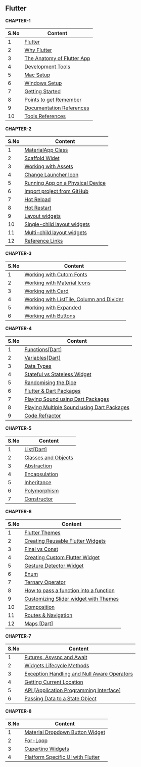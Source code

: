 ## Flutter

__CHAPTER-1__  

| S.No | Content |
| --------	 | ------------ |
| 1 | [Flutter](CHAPTER-1.md#flutter) | 
| 2 | [Why Flutter](CHAPTER-1.md#why-flutter) |    
| 3 | [The Anatomy of Flutter App](CHAPTER-1.md#the-anatomy-of-flutter-app) |  
| 4 | [Development Tools](CHAPTER-1.md#development-tools) |  
| 5 | [Mac Setup](CHAPTER-1.md#mac-setup) |
| 6 | [Windows Setup](CHAPTER-1.md#windows-setup) |
| 7 | [Getting Started](CHAPTER-1.md#getting-started) |   
| 8 | [Points to get Remember](CHAPTER-1.md#points-to-get-remember) | 
| 9 | [Documentation References](CHAPTER-1.md#documentation-references) |   
| 10 | [Tools References](CHAPTER-1.md#tools-references) |

 
__CHAPTER-2__  

| S.No | Content |
| --------	 | ------------ |
| 1 | [MaterialApp Class](CHAPTER-2.md#materialapp-class) |
| 2 | [Scaffold Widet](CHAPTER-2.md#scaffold-widet) |
| 3 | [Working with Assets](CHAPTER-2.md#working-with-assets) |
| 4 | [Change Launcher Icon](CHAPTER-2.md#change-launcher-icon) |
| 5 | [Running App on a Physical Device](CHAPTER-2.md#running-app-on-a-physical-device) |
| 6 | [Import project from GitHub](CHAPTER-2.md#import-project-from-github) |
| 7 | [Hot Reload](CHAPTER-2.md#hot-reload) |
| 8 | [Hot Restart](CHAPTER-2.md#hot-restart) |
| 9 | [Layout widgets](CHAPTER-2.md#layout-widgets) |
| 10 | [Single-child layout widgets](CHAPTER-2.md#single-child-layout-widgets) |
| 11 | [Multi-child layout widgets](CHAPTER-2.md#multi-child-layout-widgets) |
| 12 | [Reference Links](CHAPTER-2.md#reference-links) |

    
__CHAPTER-3__  

| S.No | Content |
| --------	 | ------------ |
| 1 | [Working with Cutom Fonts](CHAPTER-3.md#working-with-cutom-fonts) |
| 2 | [Working with Material Icons](CHAPTER-3.md#working-with-material-icons) |
| 3 | [Working with Card](CHAPTER-3.md#working-with-card) |
| 4 | [Working with ListTile, Column and Divider](CHAPTER-3.md#working-with-listtile-column-and-divider) |
| 5 | [Working with Expanded](CHAPTER-3.md#working-with-expanded) |
| 6 | [Working with Buttons](CHAPTER-3.md#working-with-buttons) |

    
__CHAPTER-4__

| S.No | Content |
| --------	 | ------------ |
| 1 | [Functions[Dart]](CHAPTER-4.md#functionsdart) |
| 2 | [Variables[Dart]](CHAPTER-4.md#variablesdart) |
| 3 | [Data Types](CHAPTER-4.md#data-types) |
| 4 | [Stateful vs Stateless Widget](CHAPTER-4.md#stateful-vs-stateless-widget) |
| 5 | [Randomising the Dice](CHAPTER-4.md#randomising-the-dice) |
| 6 | [Flutter & Dart Packages](CHAPTER-4.md#flutter--dart-packages) |
| 7 | [Playing Sound using Dart Packages](CHAPTER-4.md#playing-sound-using-dart-packages) |
| 8 | [Playing Multiple Sound using Dart Packages](CHAPTER-4.md#playing-multiple-sound-using-dart-packages) |
| 9 | [Code Refractor](CHAPTER-4.md#code-refractor) |

__CHAPTER-5__  

| S.No | Content |
| --------	 | ------------ |
| 1 | [List[Dart]](CHAPTER-5.md#listdart) | 
| 2 | [Classes and Objects](CHAPTER-5.md#classes-and-objects) |
| 3 | [Abstraction](CHAPTER-5.md#abstraction) |
| 4 | [Encapsulation](CHAPTER-5.md#encapsulation) |
| 5 | [Inheritance](CHAPTER-5.md#inheritance) |
| 6 | [Polymorphism](CHAPTER-5.md#polymorphism) |
| 7 | [Constructor](CHAPTER-5.md#constructor) |

__CHAPTER-6__  

| S.No | Content |
| --------	 | ------------ |
| 1 | [Flutter Themes](CHAPTER-6.md#futter-themes) | 
| 2 | [Creating Reusable Flutter Widgets](CHAPTER-6.md#creating-reusable-flutter-widgets) |    
| 3 | [Final vs Const](CHAPTER-6.md#final-vs-const) |  
| 4 | [Creating Custom Flutter Widget](CHAPTER-6.md#creating-custom-flutter-widget) |  
| 5 | [Gesture Detector Widget](CHAPTER-6.md#gesture-detector-widget) |
| 6 | [Enum](CHAPTER-6.md#enum) |
| 7 | [Ternary Operator](CHAPTER-6.md#ternary-operator) |   
| 8 | [How to pass a function into a function](CHAPTER-6.md#how-to-pass-a-function-into-a-function) | 
| 9 | [Customizing Slider widget with Themes](CHAPTER-6.md#customizing-slider-widget-with-themes) |   
| 10 | [Composition](CHAPTER-6.md#composition) |
| 11 | [Routes & Navigation](CHAPTER-6.md#routes--navigation) |
| 12 | [Maps [Dart]](CHAPTER-6.md#maps-dart) |

__CHAPTER-7__  

| S.No | Content |
| --------	 | ------------ |
| 1 | [Futures, Asysnc and Await](CHAPTER-7.md#futures-asysnc-and-await) | 
| 2 | [Widgets Lifecycle Methods](CHAPTER-7.md#widgets-lifecycle-methods) | 
| 3 | [Exception Handling and Null Aware Operators](CHAPTER-7.md#exception-handling-and-null-aware-operators) |
| 4 | [Getting Current Location](CHAPTER-7.md#getting-current-location) |
| 5 | [API [Application Programming Interface]](CHAPTER-7.md#api-application-programming-interface) |
| 6 | [Passing Data to a State Object](CHAPTER-7.md#passing-data-to-a-state-object) |

__CHAPTER-8__  

| S.No | Content |
| --------	 | ------------ |
| 1 | [Material Dropdown Button Widget](CHAPTER-8.md#material-dropdown-button-widget) |
| 2 | [For-Loop](CHAPTER-8.md#for-loop) |
| 3 | [Cupertino Widgets](CHAPTER-8.md#cupertino-widgets) |
| 4 | [Platform Specific UI with Flutter](CHAPTER-8.md#platform-specific-ui-with-flutter) |
    

